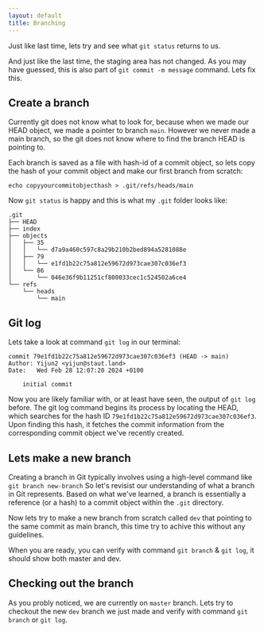 ```yaml
---
layout: default
title: Branching
---
```


Just like last time, lets try and see what `git status` returns to us. 

And just like the last time, the staging area has not changed. As you may have guessed, this is also part of `git commit -m message` command. Lets fix this.

## Create a branch

Currently git does not know what to look for, because when we made our HEAD object, we made a pointer to branch `main`. However we never made a main branch, so the git does not know where to find the branch HEAD is pointing to. 

Each branch is saved as a file with hash-id of a commit object, so lets copy the hash of your commit object and make our first branch from scratch:

```
echo copyyourcommitobjecthash > .git/refs/heads/main
```

Now `git status` is happy and this is what my `.git` folder looks like:
```
.git
├── HEAD
├── index
├── objects
│   ├── 35
│   │   └── d7a9a460c597c8a29b210b2bed894a5281088e
│   ├── 79
│   │   └── e1fd1b22c75a812e59672d973cae307c036ef3
│   └── 86
│       └── 046e36f9b11251cf800033cec1c524502a6ce4
└── refs
    └── heads
        └── main
```

## Git log 

Lets take a look at command `git log` in our terminal:

```
commit 79e1fd1b22c75a812e59672d973cae307c036ef3 (HEAD -> main)
Author: Yijun2 <yijun@staut.land>
Date:   Wed Feb 28 12:07:20 2024 +0100

    initial commit
```

Now you are likely familiar with, or at least have seen, the output of `git log` before. The git log command begins its process by locating the HEAD, which searches for the hash ID `79e1fd1b22c75a812e59672d973cae307c036ef3`. Upon finding this hash, it fetches the commit information from the corresponding commit object we've recently created.

## Lets make a new branch
Creating a branch in Git typically involves using a high-level command like `git branch new-branch` So let's revisist our understanding of what a branch in Git represents. Based on what we've learned, a branch is essentially a reference (or a hash) to a commit object within the `.git` directory.

Now lets try to make a new branch from scratch called `dev` that pointing to the same commit as main branch, this time try to achive this without any guidelines.

When you are ready, you can verify with command `git branch` & `git log`, it should show both master and dev.

## Checking out the branch
As you probly noticed, we are currently on `master` branch. Lets try to checkout the new `dev` branch we just made and verify with command `git branch` or `git log`.
